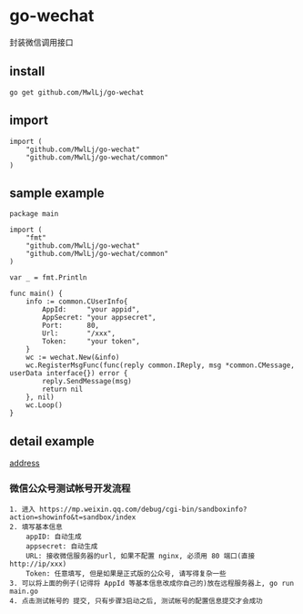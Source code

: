 # go-wechat
封装微信调用接口

## install
	go get github.com/MwlLj/go-wechat

## import
	import (
	    "github.com/MwlLj/go-wechat"
	    "github.com/MwlLj/go-wechat/common"
	)

## sample example
	package main

	import (
		"fmt"
		"github.com/MwlLj/go-wechat"
		"github.com/MwlLj/go-wechat/common"
	)

	var _ = fmt.Println

	func main() {
		info := common.CUserInfo{
			AppId:     "your appid",
			AppSecret: "your appsecret",
			Port:      80,
			Url:       "/xxx",
			Token:     "your token",
		}
		wc := wechat.New(&info)
		wc.RegisterMsgFunc(func(reply common.IReply, msg *common.CMessage, userData interface{}) error {
			reply.SendMessage(msg)
			return nil
		}, nil)
		wc.Loop()
	}

## detail example
[address](https://github.com/MwlLj/go-wechat/tree/master/example)

### 微信公众号测试帐号开发流程
	1. 进入 https://mp.weixin.qq.com/debug/cgi-bin/sandboxinfo?action=showinfo&t=sandbox/index
	2. 填写基本信息
	    appID: 自动生成
	    appsecret: 自动生成
	    URL: 接收微信服务器的url, 如果不配置 nginx, 必须用 80 端口(直接 http://ip/xxx)
	    Token: 任意填写, 但是如果是正式版的公众号, 请写得复杂一些
	3. 可以将上面的例子(记得将 AppId 等基本信息改成你自己的)放在远程服务器上, go run main.go
	4. 点击测试帐号的 提交, 只有步骤3启动之后, 测试帐号的配置信息提交才会成功
